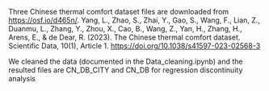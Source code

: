 
Three Chinese thermal comfort dataset files are downloaded from https://osf.io/d465n/. 
Yang, L., Zhao, S., Zhai, Y., Gao, S., Wang, F., Lian, Z., Duanmu, L., Zhang, Y., Zhou, X., Cao, B., Wang, Z., Yan, H., Zhang, H., Arens, E., & de Dear, R. (2023). The Chinese thermal comfort dataset. Scientific Data, 10(1), Article 1. https://doi.org/10.1038/s41597-023-02568-3

We cleaned the data (documented in the Data_cleaning.ipynb) and the resulted files are CN_DB_CITY and CN_DB for regression discontinuity analysis

